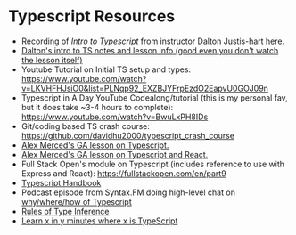 # Typescript Resources

* Recording of *Intro to Typescript* from instructor Dalton Justis-hart [here](https://generalassembly.zoom.us/rec/play/W91V2rQJSwdbpMGCvhM65Kc4o4DKnnUXRAzn5rfTgkcIrGG_eGQiTbXDLmuXkRUDhUFLe8Aj9BccRKXy.NQ2xCZrSwUNWTTwd?startTime=1623443910000&_x_zm_rtaid=wW5qHBqFTs6-QIgwYkr45g.1626290351157.5902034cbe8c8f6d57896fd7ec68d582&_x_zm_rhtaid=23).
* [Dalton's intro to TS notes and lesson info (good even you don't watch the lesson itself)](https://www.notion.so/TypeScript-11f6c2412e5844c685fb5d1c4835c5b7)
* Youtube Tutorial on Initial TS setup and types: https://www.youtube.com/watch?v=LKVHFHJsiO0&list=PLNqp92_EXZBJYFrpEzdO2EapvU0GOJ09n
* Typescript in A Day YouTube Codealong/tutorial (this is my personal fav, but it does take ~3-4 hours to complete): https://www.youtube.com/watch?v=BwuLxPH8IDs
* Git/coding based TS crash course: https://github.com/davidhu2000/typescript_crash_course
* [Alex Merced's GA lesson on Typescript.](https://generalassembly.zoom.us/rec/play/R1CcToTxSeFEbA1-kPiWbHm3YvjLnJe_fLe1f7PVBW5lsCPSUSELMJwNXA6ZZFswqxet8I4OdaqAOcCW.oBVw8fwILFKofI-v?continueMode=true&_x_zm_rtaid=bQpq4OhwSO6K7wUgMzIMnA.1627077867765.6f492e2180f630ff0ce5da5f4906c3ab&_x_zm_rhtaid=895)
* [Alex Merced's GA lesson on Typescript and React.](https://generalassembly.zoom.us/rec/play/HOMTFX203HnN1Fm1EhQfqPSab_P1EmPHrrKCQdjFgrNNJveqNnmkGT9Q4IxYGNNiIPg7oh3YR1nbJtxi.mwVl5c_PY80_1e3W?continueMode=true&_x_zm_rtaid=bQpq4OhwSO6K7wUgMzIMnA.1627077867765.6f492e2180f630ff0ce5da5f4906c3ab&_x_zm_rhtaid=895)
* Full Stack Open's module on Typescript (includes reference to use with Express and React): https://fullstackopen.com/en/part9
* [Typescript Handbook](https://www.typescriptlang.org/docs/handbook/2/basic-types.html)
* Podcast episode from Syntax.FM doing high-level chat on [why/where/how of Typescript](https://syntax.fm/show/324/typescript-fundamentals)
* [Rules of Type Inference](https://www.typescriptlang.org/docs/handbook/type-inference.html)
* [Learn x in y minutes where x is TypeScript](https://learnxinyminutes.com/docs/typescript/)
